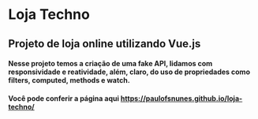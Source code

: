 # Loja Techno

## Projeto de loja online utilizando Vue.js

#### Nesse projeto temos a criação de uma fake API, lidamos com responsividade e reatividade, além, claro, do uso de propriedades como filters, computed, methods e watch.

#### Você pode conferir a página aqui https://paulofsnunes.github.io/loja-techno/

